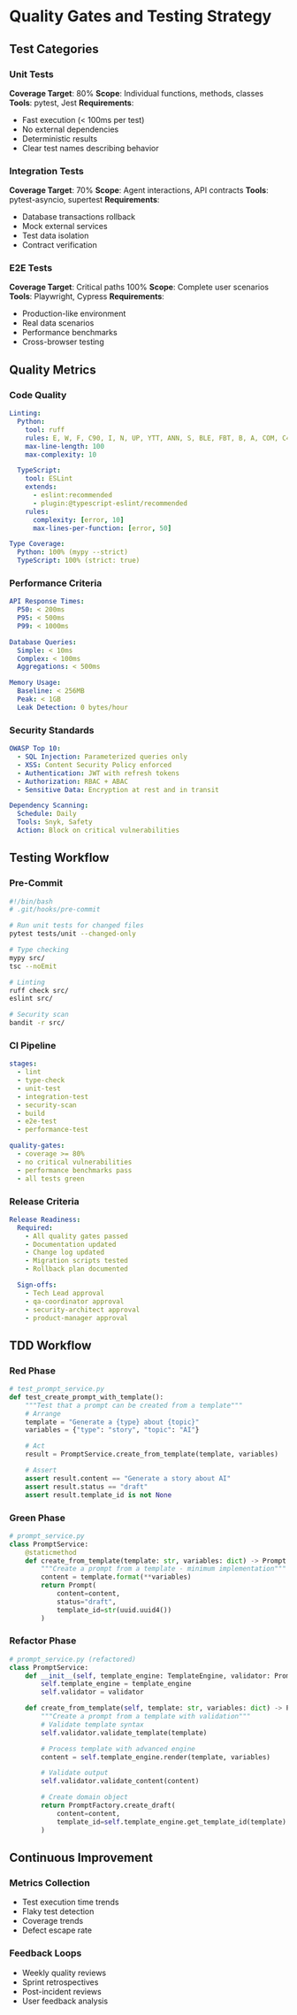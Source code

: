 # Quality Gates and Testing Strategy

## Test Categories

### Unit Tests

**Coverage Target**: 80%
**Scope**: Individual functions, methods, classes
**Tools**: pytest, Jest
**Requirements**:

- Fast execution (< 100ms per test)
- No external dependencies
- Deterministic results
- Clear test names describing behavior

### Integration Tests

**Coverage Target**: 70%
**Scope**: Agent interactions, API contracts
**Tools**: pytest-asyncio, supertest
**Requirements**:

- Database transactions rollback
- Mock external services
- Test data isolation
- Contract verification

### E2E Tests

**Coverage Target**: Critical paths 100%
**Scope**: Complete user scenarios
**Tools**: Playwright, Cypress
**Requirements**:

- Production-like environment
- Real data scenarios
- Performance benchmarks
- Cross-browser testing

## Quality Metrics

### Code Quality

```yaml
Linting:
  Python:
    tool: ruff
    rules: E, W, F, C90, I, N, UP, YTT, ANN, S, BLE, FBT, B, A, COM, C4, DTZ, T10, EM, EXE, ISC, ICN, G, INP, PIE, PT, Q, RSE, RET, SLF, SLOT, SIM, TID, TCH, INT, ARG, PTH, PD, PGH, PL, TRY, NPY, RUF
    max-line-length: 100
    max-complexity: 10

  TypeScript:
    tool: ESLint
    extends:
      - eslint:recommended
      - plugin:@typescript-eslint/recommended
    rules:
      complexity: [error, 10]
      max-lines-per-function: [error, 50]

Type Coverage:
  Python: 100% (mypy --strict)
  TypeScript: 100% (strict: true)
```

### Performance Criteria

```yaml
API Response Times:
  P50: < 200ms
  P95: < 500ms
  P99: < 1000ms

Database Queries:
  Simple: < 10ms
  Complex: < 100ms
  Aggregations: < 500ms

Memory Usage:
  Baseline: < 256MB
  Peak: < 1GB
  Leak Detection: 0 bytes/hour
```

### Security Standards

```yaml
OWASP Top 10:
  - SQL Injection: Parameterized queries only
  - XSS: Content Security Policy enforced
  - Authentication: JWT with refresh tokens
  - Authorization: RBAC + ABAC
  - Sensitive Data: Encryption at rest and in transit

Dependency Scanning:
  Schedule: Daily
  Tools: Snyk, Safety
  Action: Block on critical vulnerabilities
```

## Testing Workflow

### Pre-Commit

```bash
#!/bin/bash
# .git/hooks/pre-commit

# Run unit tests for changed files
pytest tests/unit --changed-only

# Type checking
mypy src/
tsc --noEmit

# Linting
ruff check src/
eslint src/

# Security scan
bandit -r src/
```

### CI Pipeline

```yaml
stages:
  - lint
  - type-check
  - unit-test
  - integration-test
  - security-scan
  - build
  - e2e-test
  - performance-test

quality-gates:
  - coverage >= 80%
  - no critical vulnerabilities
  - performance benchmarks pass
  - all tests green
```

### Release Criteria

```yaml
Release Readiness:
  Required:
    - All quality gates passed
    - Documentation updated
    - Change log updated
    - Migration scripts tested
    - Rollback plan documented

  Sign-offs:
    - Tech Lead approval
    - qa-coordinator approval
    - security-architect approval
    - product-manager approval
```

## TDD Workflow

### Red Phase

```python
# test_prompt_service.py
def test_create_prompt_with_template():
    """Test that a prompt can be created from a template"""
    # Arrange
    template = "Generate a {type} about {topic}"
    variables = {"type": "story", "topic": "AI"}

    # Act
    result = PromptService.create_from_template(template, variables)

    # Assert
    assert result.content == "Generate a story about AI"
    assert result.status == "draft"
    assert result.template_id is not None
```

### Green Phase

```python
# prompt_service.py
class PromptService:
    @staticmethod
    def create_from_template(template: str, variables: dict) -> Prompt:
        """Create a prompt from a template - minimum implementation"""
        content = template.format(**variables)
        return Prompt(
            content=content,
            status="draft",
            template_id=str(uuid.uuid4())
        )
```

### Refactor Phase

```python
# prompt_service.py (refactored)
class PromptService:
    def __init__(self, template_engine: TemplateEngine, validator: PromptValidator):
        self.template_engine = template_engine
        self.validator = validator

    def create_from_template(self, template: str, variables: dict) -> Prompt:
        """Create a prompt from a template with validation"""
        # Validate template syntax
        self.validator.validate_template(template)

        # Process template with advanced engine
        content = self.template_engine.render(template, variables)

        # Validate output
        self.validator.validate_content(content)

        # Create domain object
        return PromptFactory.create_draft(
            content=content,
            template_id=self.template_engine.get_template_id(template)
        )
```

## Continuous Improvement

### Metrics Collection

- Test execution time trends
- Flaky test detection
- Coverage trends
- Defect escape rate

### Feedback Loops

- Weekly quality reviews
- Sprint retrospectives
- Post-incident reviews
- User feedback analysis
